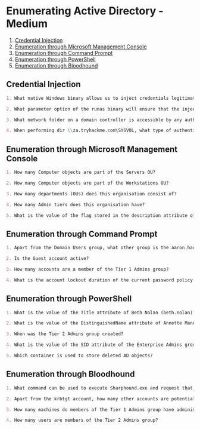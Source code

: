 # Enumerating Active Directory - Medium

1. [Credential Injection](#credential-injection)
2. [Enumeration through Microsoft Management Console](#enumeration-through-microsoft-management-console)
3. [Enumeration through Command Prompt](#enumeration-through-command-prompt)
4. [Enumeration through PowerShell](#enumeration-through-powershell)
5. [Enumeration through Bloodhound](#enumeration-through-bloodhound)

## Credential Injection

```markdown
1. What native Windows binary allows us to inject credentials legitimately into memory?

2. What parameter option of the runas binary will ensure that the injected credentials are used for all network connections?

3. What network folder on a domain controller is accessible by any authenticated AD account and stores GPO information?

4. When performing dir \\za.tryhackme.com\SYSVOL, what type of authentication is performed by default?
```

## Enumeration through Microsoft Management Console

```markdown
1. How many Computer objects are part of the Servers OU?

2. How many Computer objects are part of the Workstations OU?

3. How many departments (OUs) does this organisation consist of?

4. How many Admin tiers does this organisation have?

5. What is the value of the flag stored in the description attribute of the t0_tinus.green account?
```

## Enumeration through Command Prompt

```markdown
1. Apart from the Domain Users group, what other group is the aaron.harris account a member of?

2. Is the Guest account active?

3. How many accounts are a member of the Tier 1 Admins group?

4. What is the account lockout duration of the current password policy in minutes?
```

## Enumeration through PowerShell

```markdown
1. What is the value of the Title attribute of Beth Nolan (beth.nolan)?

2. What is the value of the DistinguishedName attribute of Annette Manning (annette.manning)?

3. When was the Tier 2 Admins group created?

4. What is the value of the SID attribute of the Enterprise Admins group?

5. Which container is used to store deleted AD objects?
```

## Enumeration through Bloodhound

```markdown
1. What command can be used to execute Sharphound.exe and request that it recovers Session information only from the za.tryhackme.com domain without touching domain controllers?

2. Apart from the krbtgt account, how many other accounts are potentially kerberoastable?

3. How many machines do members of the Tier 1 Admins group have administrative access to?

4. How many users are members of the Tier 2 Admins group?
```
